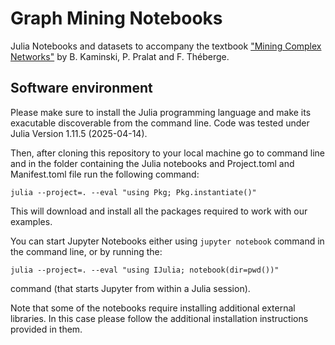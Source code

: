 # Graph Mining Notebooks

Julia Notebooks and datasets to accompany the textbook ["Mining Complex Networks"](https://www.torontomu.ca/mining-complex-networks) by B. Kaminski, P. Pralat and F. Théberge.

## Software environment

Please make sure to install the Julia programming language and make its
exacutable discoverable from the command line. Code was tested under Julia Version 1.11.5 (2025-04-14).

Then, after cloning this repository to your local machine go to command line
and in the folder containing the Julia notebooks and Project.toml and Manifest.toml file
run the following command:

```
julia --project=. --eval "using Pkg; Pkg.instantiate()"
```

This will download and install all the packages required to work with our examples.

You can start Jupyter Notebooks either using `jupyter notebook` command
in the command line, or by running the:
```
julia --project=. --eval "using IJulia; notebook(dir=pwd())"
```
command (that starts Jupyter from within a Julia session).

Note that some of the notebooks require installing additional external libraries.
In this case please follow the additional installation instructions provided in them.
